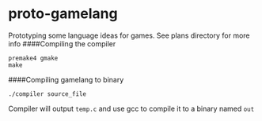 proto-gamelang
==============

Prototyping some language ideas for games. See plans directory for more info
####Compiling the compiler

    premake4 gmake
    make
  
####Compiling gamelang to binary

    ./compiler source_file

Compiler will output `temp.c` and use gcc to compile it to a binary named `out`
